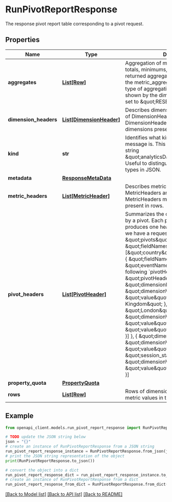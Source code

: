 # RunPivotReportResponse

The response pivot report table corresponding to a pivot request.

## Properties

Name | Type | Description | Notes
------------ | ------------- | ------------- | -------------
**aggregates** | [**List[Row]**](Row.md) | Aggregation of metric values. Can be totals, minimums, or maximums. The returned aggregations are controlled by the metric_aggregations in the pivot. The type of aggregation returned in each row is shown by the dimension_values which are set to \&quot;RESERVED_\&quot;. | [optional] 
**dimension_headers** | [**List[DimensionHeader]**](DimensionHeader.md) | Describes dimension columns. The number of DimensionHeaders and ordering of DimensionHeaders matches the dimensions present in rows. | [optional] 
**kind** | **str** | Identifies what kind of resource this message is. This &#x60;kind&#x60; is always the fixed string \&quot;analyticsData#runPivotReport\&quot;. Useful to distinguish between response types in JSON. | [optional] 
**metadata** | [**ResponseMetaData**](ResponseMetaData.md) |  | [optional] 
**metric_headers** | [**List[MetricHeader]**](MetricHeader.md) | Describes metric columns. The number of MetricHeaders and ordering of MetricHeaders matches the metrics present in rows. | [optional] 
**pivot_headers** | [**List[PivotHeader]**](PivotHeader.md) | Summarizes the columns and rows created by a pivot. Each pivot in the request produces one header in the response. If we have a request like this: \&quot;pivots\&quot;: [{ \&quot;fieldNames\&quot;: [\&quot;country\&quot;, \&quot;city\&quot;] }, { \&quot;fieldNames\&quot;: \&quot;eventName\&quot; }] We will have the following &#x60;pivotHeaders&#x60; in the response: \&quot;pivotHeaders\&quot; : [{ \&quot;dimensionHeaders\&quot;: [{ \&quot;dimensionValues\&quot;: [ { \&quot;value\&quot;: \&quot;United Kingdom\&quot; }, { \&quot;value\&quot;: \&quot;London\&quot; } ] }, { \&quot;dimensionValues\&quot;: [ { \&quot;value\&quot;: \&quot;Japan\&quot; }, { \&quot;value\&quot;: \&quot;Osaka\&quot; } ] }] }, { \&quot;dimensionHeaders\&quot;: [{ \&quot;dimensionValues\&quot;: [{ \&quot;value\&quot;: \&quot;session_start\&quot; }] }, { \&quot;dimensionValues\&quot;: [{ \&quot;value\&quot;: \&quot;scroll\&quot; }] }] }] | [optional] 
**property_quota** | [**PropertyQuota**](PropertyQuota.md) |  | [optional] 
**rows** | [**List[Row]**](Row.md) | Rows of dimension value combinations and metric values in the report. | [optional] 

## Example

```python
from openapi_client.models.run_pivot_report_response import RunPivotReportResponse

# TODO update the JSON string below
json = "{}"
# create an instance of RunPivotReportResponse from a JSON string
run_pivot_report_response_instance = RunPivotReportResponse.from_json(json)
# print the JSON string representation of the object
print(RunPivotReportResponse.to_json())

# convert the object into a dict
run_pivot_report_response_dict = run_pivot_report_response_instance.to_dict()
# create an instance of RunPivotReportResponse from a dict
run_pivot_report_response_from_dict = RunPivotReportResponse.from_dict(run_pivot_report_response_dict)
```
[[Back to Model list]](../README.md#documentation-for-models) [[Back to API list]](../README.md#documentation-for-api-endpoints) [[Back to README]](../README.md)



